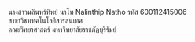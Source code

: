 นางสาวนลินทร์ทิพย์ นาโท
Nalinthip Natho
รหัส 600112415006   
สาขาวิชาเทคโนโลยีสารสนเทศ   
คณะวิทยาศาสตร์
มหาวิทยาลัยราชภัฏบุรีรัมย์